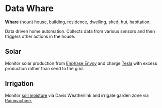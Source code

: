 # Data Whare

[**Whare**](https://maoridictionary.co.nz/search?idiom=&phrase=&proverb=&loan=&histLoanWords=&keywords=whare) (noun) house, building, residence, dwelling, shed, hut, habitation.

Data driven home automation. Collects data from various sensors and then triggers other actions in the house.

## Solar

Monitor solar production from [Enphase Envoy](https://www4.enphase.com/en-in/products/envoy) and charge [Tesla](https://www.tesla.com) with excess production rather than send to the grid.

## Irrigation

Monitor [soil moisture](https://www.davisinstruments.com/products/soil-moisture-sensor-vantage-pro-and-vantage-pro2) via Davis Weatherlink and irrigate garden zone via [Rainmachine.](https://www.rainmachine.com)
